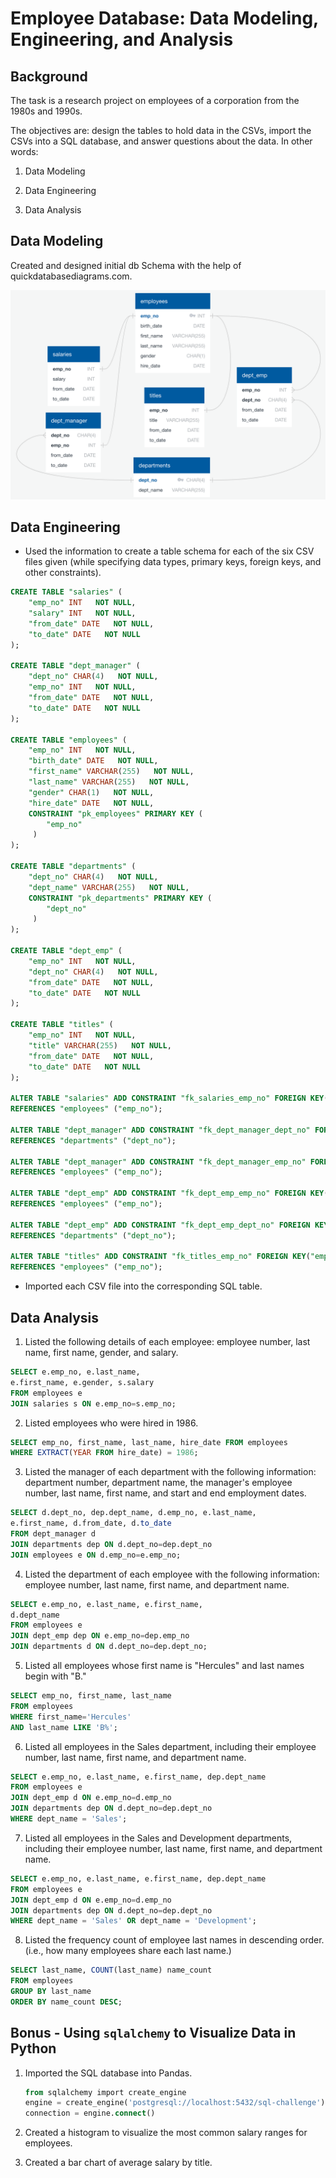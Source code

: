 # Employee Database: Data Modeling, Engineering, and Analysis

## Background

The task is a research project on employees of a corporation from the 1980s and 1990s.

The objectives are: design the tables to hold data in the CSVs, import the CSVs into a SQL database, and answer questions about the data. In other words:

1. Data Modeling

2. Data Engineering

3. Data Analysis

## Data Modeling

Created and designed initial db Schema with the help of quickdatabasediagrams.com.

![db schema](/EmployeeSQL/ERD.png)

## Data Engineering

* Used the information to create a table schema for each of the six CSV files given (while specifying data types, primary keys, foreign keys, and other constraints).

```sql
CREATE TABLE "salaries" (
    "emp_no" INT   NOT NULL,
    "salary" INT   NOT NULL,
    "from_date" DATE   NOT NULL,
    "to_date" DATE   NOT NULL
);

CREATE TABLE "dept_manager" (
    "dept_no" CHAR(4)   NOT NULL,
    "emp_no" INT   NOT NULL,
    "from_date" DATE   NOT NULL,
    "to_date" DATE   NOT NULL
);

CREATE TABLE "employees" (
    "emp_no" INT   NOT NULL,
    "birth_date" DATE   NOT NULL,
    "first_name" VARCHAR(255)   NOT NULL,
    "last_name" VARCHAR(255)   NOT NULL,
    "gender" CHAR(1)   NOT NULL,
    "hire_date" DATE   NOT NULL,
    CONSTRAINT "pk_employees" PRIMARY KEY (
        "emp_no"
     )
);

CREATE TABLE "departments" (
    "dept_no" CHAR(4)   NOT NULL,
    "dept_name" VARCHAR(255)   NOT NULL,
    CONSTRAINT "pk_departments" PRIMARY KEY (
        "dept_no"
     )
);

CREATE TABLE "dept_emp" (
    "emp_no" INT   NOT NULL,
    "dept_no" CHAR(4)   NOT NULL,
    "from_date" DATE   NOT NULL,
    "to_date" DATE   NOT NULL
);

CREATE TABLE "titles" (
    "emp_no" INT   NOT NULL,
    "title" VARCHAR(255)   NOT NULL,
    "from_date" DATE   NOT NULL,
    "to_date" DATE   NOT NULL
);

ALTER TABLE "salaries" ADD CONSTRAINT "fk_salaries_emp_no" FOREIGN KEY("emp_no")
REFERENCES "employees" ("emp_no");

ALTER TABLE "dept_manager" ADD CONSTRAINT "fk_dept_manager_dept_no" FOREIGN KEY("dept_no")
REFERENCES "departments" ("dept_no");

ALTER TABLE "dept_manager" ADD CONSTRAINT "fk_dept_manager_emp_no" FOREIGN KEY("emp_no")
REFERENCES "employees" ("emp_no");

ALTER TABLE "dept_emp" ADD CONSTRAINT "fk_dept_emp_emp_no" FOREIGN KEY("emp_no")
REFERENCES "employees" ("emp_no");

ALTER TABLE "dept_emp" ADD CONSTRAINT "fk_dept_emp_dept_no" FOREIGN KEY("dept_no")
REFERENCES "departments" ("dept_no");

ALTER TABLE "titles" ADD CONSTRAINT "fk_titles_emp_no" FOREIGN KEY("emp_no")
REFERENCES "employees" ("emp_no");
```

* Imported each CSV file into the corresponding SQL table.

## Data Analysis

1. Listed the following details of each employee: employee number, last name, first name, gender, and salary.
    
```sql
SELECT e.emp_no, e.last_name,
e.first_name, e.gender, s.salary
FROM employees e
JOIN salaries s ON e.emp_no=s.emp_no;
```

2. Listed employees who were hired in 1986.
```sql
SELECT emp_no, first_name, last_name, hire_date FROM employees
WHERE EXTRACT(YEAR FROM hire_date) = 1986;
```

3. Listed the manager of each department with the following information: department number, department name, the manager's employee number, last name, first name, and start and end employment dates.
```sql
SELECT d.dept_no, dep.dept_name, d.emp_no, e.last_name,
e.first_name, d.from_date, d.to_date
FROM dept_manager d
JOIN departments dep ON d.dept_no=dep.dept_no
JOIN employees e ON d.emp_no=e.emp_no;
```

4. Listed the department of each employee with the following information: employee number, last name, first name, and department name.

```sql
SELECT e.emp_no, e.last_name, e.first_name,
d.dept_name
FROM employees e
JOIN dept_emp dep ON e.emp_no=dep.emp_no
JOIN departments d ON d.dept_no=dep.dept_no;
```

5. Listed all employees whose first name is "Hercules" and last names begin with "B."

```sql
SELECT emp_no, first_name, last_name
FROM employees
WHERE first_name='Hercules'
AND last_name LIKE 'B%';
```

6. Listed all employees in the Sales department, including their employee number, last name, first name, and department name.

```sql
SELECT e.emp_no, e.last_name, e.first_name, dep.dept_name
FROM employees e
JOIN dept_emp d ON e.emp_no=d.emp_no
JOIN departments dep ON d.dept_no=dep.dept_no
WHERE dept_name = 'Sales';
```

7. Listed all employees in the Sales and Development departments, including their employee number, last name, first name, and department name.

```sql
SELECT e.emp_no, e.last_name, e.first_name, dep.dept_name
FROM employees e
JOIN dept_emp d ON e.emp_no=d.emp_no
JOIN departments dep ON d.dept_no=dep.dept_no
WHERE dept_name = 'Sales' OR dept_name = 'Development';
```

8. Listed the frequency count of employee last names in descending order. (i.e., how many employees share each last name.)

```sql
SELECT last_name, COUNT(last_name) name_count
FROM employees
GROUP BY last_name
ORDER BY name_count DESC;
```

## Bonus - Using `sqlalchemy` to Visualize Data in Python

1. Imported the SQL database into Pandas.

   ```sql
   from sqlalchemy import create_engine
   engine = create_engine('postgresql://localhost:5432/sql-challenge')
   connection = engine.connect()
   ```

2. Created a histogram to visualize the most common salary ranges for employees.


3. Created a bar chart of average salary by title.
